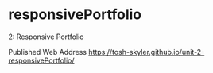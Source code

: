 # responsivePortfolio
2: Responsive Portfolio

Published Web Address
https://tosh-skyler.github.io/unit-2-responsivePortfolio/

